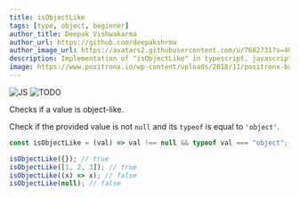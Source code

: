 ```yaml
---
title: isObjectLike
tags: [type, object, beginner]
author_title: Deepak Vishwakarma
author_url: https://github.com/deepakshrma
author_image_url: https://avatars2.githubusercontent.com/u/7682731?s=400
description: Implementation of "isObjectLike" in typescript, javascript and deno.
image: https://www.positronx.io/wp-content/uploads/2018/11/positronx-banner-1152-1.jpg
---
```


![JS](https://img.shields.io/badge/supports-javascript-yellow.svg?style=flat-square)
![TODO](https://img.shields.io/badge///TODO-blue.svg?style=flat-square)

Checks if a value is object-like.

Check if the provided value is not `null` and its `typeof` is equal to `'object'`.

```js
const isObjectLike = (val) => val !== null && typeof val === "object";
```

```js
isObjectLike({}); // true
isObjectLike([1, 2, 3]); // true
isObjectLike((x) => x); // false
isObjectLike(null); // false
```
